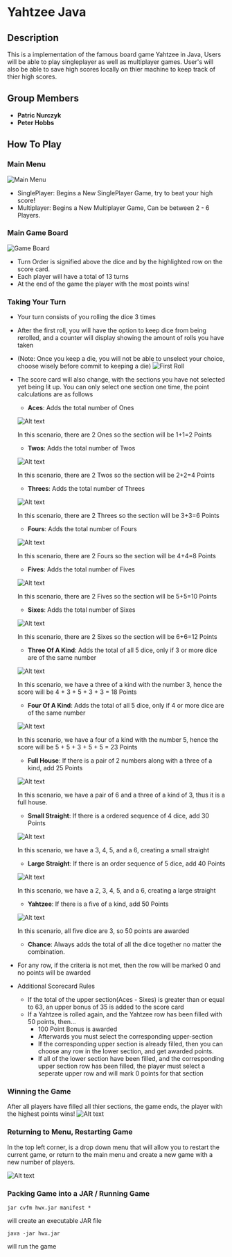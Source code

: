 # Yahtzee Java

## Description
This is a implementation of the famous board game Yahtzee in Java, Users will be able to play singleplayer as well as multiplayer games. User's will also be able to save high scores locally on thier machine to keep track of thier high scores.

## Group Members
- **Patric Nurczyk**
- **Peter Hobbs**

## How To Play

### Main Menu
![Main Menu](readme_images/mainmenu.png)
- SinglePlayer: Begins a New SinglePlayer Game, try to beat your high score!
- Multiplayer: Begins a New Multiplayer Game, Can be between 2 - 6 Players.

### Main Game Board
![Game Board](readme_images/gameboard.png)
- Turn Order is signified above the dice and by the highlighted row on the score card.
- Each player will have a total of 13 turns
- At the end of the game the player with the most points wins!

### Taking Your Turn
- Your turn consists of you rolling the dice 3 times
- After the first roll, you will have the option to keep dice from being rerolled, and a counter will display showing the amount of rolls you have taken
-  (Note: Once you keep a die, you will not be able to unselect your choice, choose wisely before commit to keeping a die)
![First Roll](readme_images/firstturn.png)
- The score card will also change, with the sections you have not selected yet being lit up. You can only select one section one time, the point calculations are as follows
    - **Aces**: Adds the total number of Ones
  
    ![Alt text](readme_images/ones.png)

    In this scenario, there are 2 Ones so the section will be 1+1=2 Points
    - **Twos**: Adds the total number of Twos
      
    ![Alt text](readme_images/twos.png)

    In this scenario, there are 2 Twos so the section will be 2+2=4 Points
    - **Threes**: Adds the total number of Threes
      
    ![Alt text](readme_images/threes.png)

    In this scenario, there are 2 Threes so the section will be 3+3=6 Points
    - **Fours**: Adds the total number of Fours
      
    ![Alt text](readme_images/fours.png)

    In this scenario, there are 2 Fours so the section will be 4+4=8 Points
     - **Fives**: Adds the total number of Fives
       
    ![Alt text](readme_images/fives.png)

    In this scenario, there are 2 Fives so the section will be 5+5=10 Points
    - **Sixes**: Adds the total number of Sixes
      
    ![Alt text](readme_images/sixes.png)

    In this scenario, there are 2 Sixes so the section will be 6+6=12 Points
    - **Three Of A Kind**: Adds the total of all 5 dice, only if 3 or more dice are of the same number
      
    ![Alt text](readme_images/3kind.png)

    In this scenario, we have a three of a kind with the number 3, hence the score will be 4 + 3 + 5 + 3 + 3 = 18 Points
    - **Four Of A Kind**: Adds the total of all 5 dice, only if 4 or more dice are of the same number
      
    ![Alt text](readme_images/4kind.png)

    In this scenario, we have a four of a kind with the number 5, hence the score will be 5 + 5 + 3 + 5 + 5 = 23 Points
    - **Full House**: If there is a pair of 2 numbers along with a three of a kind, add 25 Points
      
    ![Alt text](readme_images/fullhouse.png)

    In this scenario, we have a pair of 6 and a three of a kind of 3, thus it is a full house.
    - **Small Straight**: If there is a ordered sequence of 4 dice, add 30 Points
      
    ![Alt text](readme_images/smstr.png)

    In this scenario, we have a 3, 4, 5, and a 6, creating a small straight
    - **Large Straight**: If there is an order sequence of 5 dice, add 40 Points
      
    ![Alt text](readme_images/lgstr.png)

    In this scenario, we have a 2, 3, 4, 5, and a 6, creating a large straight
    - **Yahtzee**: If there is a five of a kind, add 50 Points
      
    ![Alt text](readme_images/yahtzee.png)

    In this scenario, all five dice are 3,
    so 50 points are awarded
    - **Chance**: Always adds the total of all the dice together no matter the combination.
- For any row, if the criteria is not met, then the row will be marked 0 and no points will be awarded
- Additional Scorecard Rules
    - If the total of the upper section(Aces - Sixes) is greater than or equal to 63, an upper bonus of 35 is added to the score card
    - If a Yahtzee is rolled again, and the Yahtzee row has been filled with 50 points, then...
        - 100 Point Bonus is awarded
        - Afterwards you must select the corresponding upper-section
        - If the corresponding upper section is already filled, then you can choose any row in the lower section, and get awarded points.
        - If all of the lower section have been filled, and the corresponding upper section row has been filled, the player must select a seperate upper row and will mark 0 points for that section
### Winning the Game
After all players have filled all thier sections, the game ends, the player with the highest points wins!
![Alt text](readme_images/winner.png)

### Returning to Menu, Restarting Game
In the top left corner, is a drop down menu that will allow you to restart the current game, or return to the main menu and create a new game with a new number of players.

![Alt text](readme_images/options.png)
### Packing Game into a JAR / Running Game
```
jar cvfm hwx.jar manifest *
```
will create an executable JAR file
```
java -jar hwx.jar
```
will run the game
